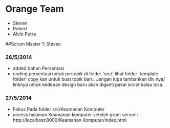 Orange Team
=======================
 - Steven
 - Robert
 - Alvin Putra

##Scrum Master 1: Steven

### 26/5/2014
 - added bahan Persentasi
 - coding persentasi untuk pertopik di folder 'src/' lihat folder 'template folder' copy kan untuk buat topik baru. Jangan lupa tambahkan div nya/ linknya untuk kedepan design baru akan diganti pakai script kalau bisa.

### 27/5/2014
 - Fokus Pada folder src/Keamanan Komputer
 - access halaman Keamanan komputer setelah grunt server : http://localhost:8000/Keamanan Komputer/index.html